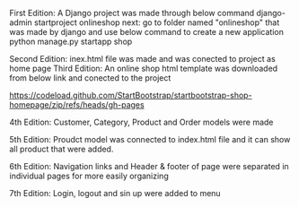 First Edition:
A Django project was made through below command
django-admin startproject onlineshop
next: go to folder named "onlineshop" that was made by django and use below command to create a new application
python manage.py startapp shop

Second Edition:
inex.html file was made and was conected to project as home page
Third Edition:
An online shop html template was downloaded from below link and conected to the project

https://codeload.github.com/StartBootstrap/startbootstrap-shop-homepage/zip/refs/heads/gh-pages

4th Edition:
Customer, Category, Product and Order models were made 



5th Edition:
Proudct model was connected to index.html file and it can show all product that were added.


6th Edition:
Navigation links and Header & footer of page were separated in individual pages for more easily organizing


7th Edition:
Login, logout and sin up  were added to menu
